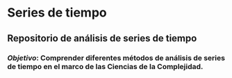 # Series de tiempo 

## Repositorio de análisis de series de tiempo 

### *Objetivo*: Comprender diferentes métodos de análisis de series de tiempo en el marco de las Ciencias de la Complejidad.  
